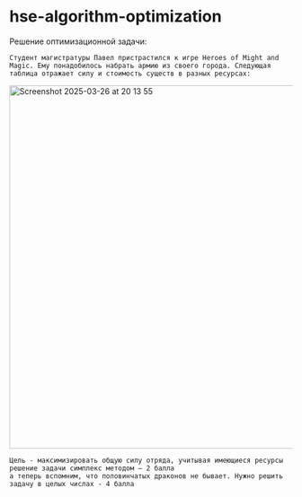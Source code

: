 # hse-algorithm-optimization

Решение оптимизационной задачи:

```
Студент магистратуры Павел пристрастился к игре Heroes of Might and Magic. Ему понадобилось набрать армию из своего города. Следующая таблица отражает силу и стоимость существ в разных ресурсах:
```

<img width="648" alt="Screenshot 2025-03-26 at 20 13 55" src="https://github.com/user-attachments/assets/a8e86b71-b44c-437e-acf9-553f70f6a97a" />

```
Цель - максимизировать общую силу отряда, учитывая имеющиеся ресурсы
решение задачи симплекс методом – 2 балла
а теперь вспомним, что половинчатых драконов не бывает. Нужно решить задачу в целых числах - 4 балла
```
